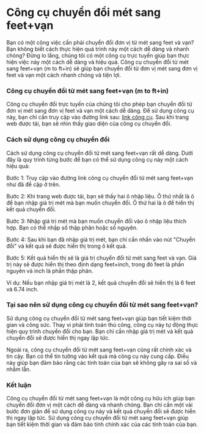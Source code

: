 Công cụ chuyển đổi mét sang feet+vạn
====================================

Bạn có một công việc cần phải chuyển đổi đơn vị từ mét sang feet và vạn? Bạn không biết cách thực hiện quá trình này một cách dễ dàng và nhanh chóng? Đừng lo lắng, chúng tôi có một công cụ trực tuyến giúp bạn thực hiện việc này một cách dễ dàng và hiệu quả. Công cụ chuyển đổi từ mét sang feet+vạn (m to ft+in) sẽ giúp bạn chuyển đổi từ đơn vị mét sang đơn vị feet và vạn một cách nhanh chóng và tiện lợi.

### Công cụ chuyển đổi từ mét sang feet+vạn (m to ft+in)

Công cụ chuyển đổi trực tuyến của chúng tôi cho phép bạn chuyển đổi từ đơn vị mét sang đơn vị feet và vạn một cách dễ dàng. Để sử dụng công cụ này, bạn chỉ cần truy cập vào đường link sau: [link công cụ](https://www.onlinecalculatorsfree.com/vi/convert/meter-to-feet-inch.html). Sau khi trang web được tải, bạn sẽ nhìn thấy giao diện của công cụ chuyển đổi.

### Cách sử dụng công cụ chuyển đổi

Cách sử dụng công cụ chuyển đổi từ mét sang feet+vạn rất dễ dàng. Dưới đây là quy trình từng bước để bạn có thể sử dụng công cụ này một cách hiệu quả:

Bước 1: Truy cập vào đường link công cụ chuyển đổi từ mét sang feet+vạn như đã đề cập ở trên.

Bước 2: Khi trang web được tải, bạn sẽ thấy hai ô nhập liệu. Ô thứ nhất là ô để bạn nhập giá trị mét mà bạn muốn chuyển đổi. Ô thứ hai là ô để hiển thị kết quả chuyển đổi.

Bước 3: Nhập giá trị mét mà bạn muốn chuyển đổi vào ô nhập liệu thích hợp. Bạn có thể nhập số thập phân hoặc số nguyên.

Bước 4: Sau khi bạn đã nhập giá trị mét, bạn chỉ cần nhấn vào nút "Chuyển đổi" và kết quả sẽ được hiển thị trong ô kết quả.

Bước 5: Kết quả hiển thị sẽ là giá trị chuyển đổi từ mét sang feet và vạn. Giá trị này sẽ được hiển thị theo định dạng feet+inch, trong đó feet là phần nguyên và inch là phần thập phân.

Ví dụ: Nếu bạn nhập giá trị mét là 2, kết quả chuyển đổi sẽ hiển thị là 6 feet và 6.74 inch.

### Tại sao nên sử dụng công cụ chuyển đổi từ mét sang feet+vạn?

Sử dụng công cụ chuyển đổi từ mét sang feet+vạn giúp bạn tiết kiệm thời gian và công sức. Thay vì phải tính toán thủ công, công cụ này tự động thực hiện quy trình chuyển đổi cho bạn. Bạn chỉ cần nhập giá trị mét và kết quả chuyển đổi sẽ được hiển thị ngay lập tức.

Ngoài ra, công cụ chuyển đổi từ mét sang feet+vạn cũng rất chính xác và tin cậy. Bạn có thể tin tưởng vào kết quả mà công cụ này cung cấp. Điều này giúp bạn đảm bảo rằng các tính toán của bạn sẽ không gây ra sai số và nhầm lẫn.

### Kết luận

Công cụ chuyển đổi từ mét sang feet+vạn là một công cụ hữu ích giúp bạn chuyển đổi đơn vị một cách dễ dàng và nhanh chóng. Bạn chỉ cần một vài bước đơn giản để sử dụng công cụ này và kết quả chuyển đổi sẽ được hiển thị ngay lập tức. Sử dụng công cụ chuyển đổi từ mét sang feet+vạn giúp bạn tiết kiệm thời gian và đảm bảo tính chính xác của các tính toán của bạn.